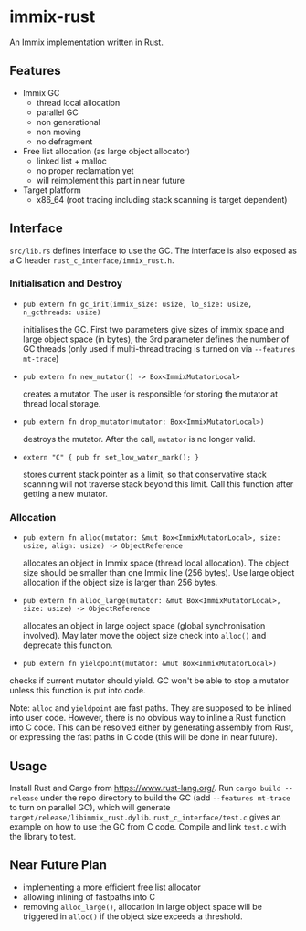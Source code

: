immix-rust
==========

An Immix implementation written in Rust.

Features
--------

* Immix GC
    * thread local allocation
    * parallel GC
    * non generational
    * non moving
    * no defragment
* Free list allocation (as large object allocator)
    * linked list + malloc
    * no proper reclamation yet
    * will reimplement this part in near future
* Target platform
    * x86_64 (root tracing including stack scanning is target dependent)

Interface
--------------
`src/lib.rs` defines interface to use the GC. The interface is also
exposed as a C header `rust_c_interface/immix_rust.h`.

### Initialisation and Destroy

* `pub extern fn gc_init(immix_size: usize, lo_size: usize, n_gcthreads: usize)`

   initialises the GC. First two parameters give sizes of immix space and
   large object space (in bytes), the 3rd parameter defines the number of
   GC threads (only used if multi-thread tracing is turned on via
   `--features mt-trace`)

* `pub extern fn new_mutator() -> Box<ImmixMutatorLocal>`

   creates a mutator. The user is responsible for storing the mutator at thread
   local storage.

* `pub extern fn drop_mutator(mutator: Box<ImmixMutatorLocal>)`

   destroys the mutator. After the call, `mutator` is no longer valid.

* `extern "C" {
    pub fn set_low_water_mark();
  }`

   stores current stack pointer as a limit, so that conservative stack scanning
   will not traverse stack beyond this limit. Call this function after getting
   a new mutator.

### Allocation

* `pub extern fn alloc(mutator: &mut Box<ImmixMutatorLocal>, size: usize, align: usize) -> ObjectReference`

  allocates an object in Immix space (thread local allocation).
  The object size should be smaller than one Immix line (256 bytes).
  Use large object allocation if the object size is larger than 256 bytes.

* `pub extern fn alloc_large(mutator: &mut Box<ImmixMutatorLocal>, size: usize) -> ObjectReference`

  allocates an object in large object space (global synchronisation involved).
  May later move the object size check into `alloc()` and deprecate this function.

*  `pub extern fn yieldpoint(mutator: &mut Box<ImmixMutatorLocal>)`

  checks if current mutator should yield. GC won't be able to stop a mutator
  unless this function is put into code.

Note: `alloc` and `yieldpoint` are fast paths. They are supposed to be inlined
into user code. However, there is no obvious way to inline a Rust function
into C code. This can be resolved either by generating assembly from Rust,
or expressing the fast paths in C code (this will be done in near future).


Usage
-----
Install Rust and Cargo from https://www.rust-lang.org/.
Run `cargo build --release` under the repo directory to build the GC
(add `--features mt-trace` to turn on parallel GC), which
will generate `target/release/libimmix_rust.dylib`.
`rust_c_interface/test.c` gives an example on how to use the GC from
C code. Compile and link `test.c` with the library to test.

Near Future Plan
------

* implementing a more efficient free list allocator
* allowing inlining of fastpaths into C
* removing `alloc_large()`, allocation in large object space will be triggered
in `alloc()` if the object size exceeds a threshold. 
